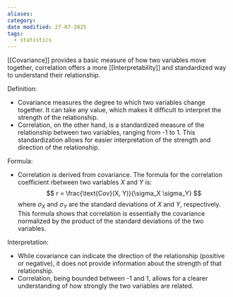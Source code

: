 ```yaml
---
aliases: 
category: 
date modified: 27-07-2025
tags:
  - statistics
---
```

[[Covariance]] provides a basic measure of how two variables move together, correlation offers a more [[Interpretability]] and standardized way to understand their relationship.

Definition:
   - Covariance measures the degree to which two variables change together. It can take any value, which makes it difficult to interpret the strength of the relationship.
   - Correlation, on the other hand, is a standardized measure of the relationship between two variables, ranging from -1 to 1. This standardization allows for easier interpretation of the strength and direction of the relationship.

Formula:
   - Correlation is derived from covariance. The formula for the correlation coefficient $r$between two variables $X$ and $Y$ is:
   $$
   r = \frac{\text{Cov}(X, Y)}{\sigma_X \sigma_Y}
   $$
   where $\sigma_X$ and $\sigma_Y$ are the standard deviations of $X$ and $Y$, respectively. This formula shows that correlation is essentially the covariance normalized by the product of the standard deviations of the two variables.

Interpretation:
   - While covariance can indicate the direction of the relationship (positive or negative), it does not provide information about the strength of that relationship. 
   - Correlation, being bounded between -1 and 1, allows for a clearer understanding of how strongly the two variables are related.
